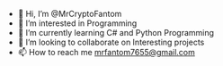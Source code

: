 - 👋 Hi, I’m @MrCryptoFantom
- 👀 I’m interested in Programming
- 🌱 I’m currently learning C# and Python Programming
- 💞️ I’m looking to collaborate on Interesting projects
- 📫 How to reach me mrfantom7655@gmail.com
